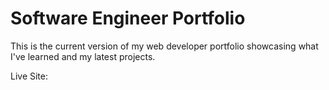 # Software Engineer Portfolio 

This is the current version of my web developer portfolio showcasing what I've learned and my latest projects.

Live Site: 